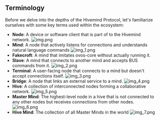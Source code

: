 ## Terminology

Before we delve into the depths of the Hivemind Protocol, let's familiarize ourselves with some key terms used within the ecosystem:

- **Node**: A device or software client that is part of to the Hivemind network.
![img.png](img.png)
- **Mind**: A node that actively listens for connections and understands natural language commands
![img_1.png](img_1.png)
- **Fakecroft**: A mind that imitates ovos-core without actually running it.
- **Slave**: A mind that connects to another mind and accepts BUS commands from it.
![img_2.png](img_2.png)
- **Terminal**: A user-facing node that connects to a mind but doesn't accept connections itself.
![img_3.png](img_3.png)
- **Bridge**: A node that links an external service to a mind.
![img_4.png](img_4.png)
- **Hive**: A collection of interconnected nodes forming a collaborative network.
![img_5.png](img_5.png)
- **Master Mind**: The highest-level node in a hive that is not connected to any other nodes but receives connections from other nodes.
![img_6.png](img_6.png)
- **Hive Mind**: The collection of all Master Minds in the world
![img_7.png](img_7.png)